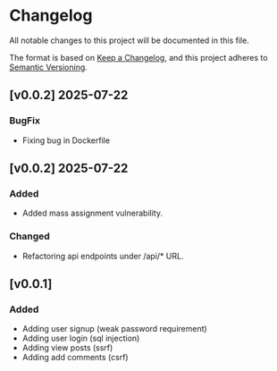 # Changelog

All notable changes to this project will be documented in this file.

The format is based on [Keep a Changelog](https://keepachangelog.com/en/1.1.0/),
and this project adheres to [Semantic Versioning](https://semver.org/spec/v2.0.0.html).

## [v0.0.2] 2025-07-22

### BugFix

- Fixing bug in Dockerfile

## [v0.0.2] 2025-07-22

### Added

- Added mass assignment vulnerability.

### Changed

- Refactoring api endpoints under /api/* URL.

## [v0.0.1]

### Added

- Adding user signup (weak password requirement)
- Adding user login (sql injection)
- Adding view posts (ssrf)
- Adding add comments (csrf)
